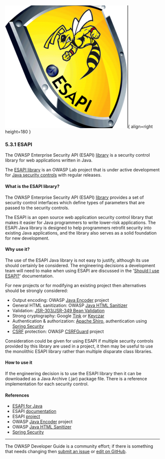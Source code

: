 ![ESAPI logo](../../assets/images/logos/esapi.png "OWASP ESAPI"){ align=right height=180 }

### 5.3.1 ESAPI

The OWASP Enterprise Security API (ESAPI) [library][esapi-docs] is a security control library
for web applications written in Java.

The [ESAPI library][esapi-project] is an OWASP Lab project that is under active development
for [Java security controls][esapi-java] with regular releases.

#### What is the ESAPI library?

The OWASP Enterprise Security API (ESAPI) [library][esapi-docs] provides a set of security control interfaces
which define types of parameters that are passed to the security controls.

The ESAPI is an open source web application security control library
that makes it easier for Java programmers to write lower-risk applications.
The ESAPI Java library is designed to help programmers retrofit security into existing Java applications,
and the library also serves as a solid foundation for new development.

#### Why use it?

The use of the ESAPI Java library is not easy to justify, although its use should certainly be considered.
The engineering decisions a development team will need to make when using ESAPI are discussed in the
'[Should I use ESAPI?][esapi-question]' documentation.

For new projects or for modifying an existing project then alternatives should be strongly considered:

* Output encoding: OWASP [Java Encoder][java-encoder] project
* General HTML sanitization: OWASP [Java HTML Sanitizer][java-sanitizer]
* Validation: [JSR-303/JSR-349 Bean Validation][bean]
* Strong cryptography: Google [Tink][google-tink] or [Keyczar][google-keyczar]
* Authentication & authorization: [Apache Shiro][shiro], authentication using [Spring Security][spring]
* [CSRF][cscsrf] protection: OWASP [CSRFGuard][csrfguard] project

Consideration could be given for using ESAPI if multiple security controls provided by this library are used in a project,
it then may be useful to use the monolithic ESAPI library rather than multiple disparate class libraries.

#### How to use it

If the engineering decision is to use the ESAPI library then it can be downloaded as a Java Archive (.jar) package file.
There is a reference implementation for each security control.

#### References

* [ESAPI for Java][esapi-java]
* ESAPI [documentation][esapi-docs]
* ESAPI [project][esapi-project]
* OWASP [Java Encoder][java-encoder] project
* OWASP [Java HTML Sanitizer][java-sanitizer]
* [Spring Security][spring]

----

The OWASP Developer Guide is a community effort; if there is something that needs changing
then [submit an issue][issue070301] or [edit on GitHub][edit070301].

[bean]: http://beanvalidation.org/
[csrfguard]: https://owasp.org/www-project-csrfguard/
[cscsrf]: https://cheatsheetseries.owasp.org/cheatsheets/Cross-Site_Request_Forgery_Prevention_Cheat_Sheet
[edit070301]: https://github.com/OWASP/DevGuide/blob/main/docs/05-implementation/03-secure-libraries/01-esapi.md
[esapi-docs]: https://www.javadoc.io/doc/org.owasp.esapi/esapi/latest/index.html
[esapi-java]: https://mvnrepository.com/artifact/org.owasp.esapi/esapi
[esapi-project]: https://owasp.org/www-project-enterprise-security-api/
[esapi-question]: https://owasp.org/www-project-enterprise-security-api/#div-shouldiuseesapi
[google-keyczar]: https://github.com/google/keyczar
[google-tink]: https://github.com/google/tink
[issue070301]: https://github.com/OWASP/DevGuide/issues/new?labels=content&template=request.md&title=Update:%2005-implementation/03-secure-libraries/01-esapi
[java-encoder]: https://owasp.org/www-project-java-encoder
[java-sanitizer]: https://owasp.org/www-project-java-html-sanitizer
[shiro]: https://shiro.apache.org/
[spring]: https://docs.spring.io/spring-security/reference/features/index.html
